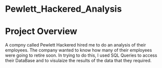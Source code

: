 # Pewlett_Hackered_Analysis

# Project Overview
  A compny called Pewlett Hackered hired me to do an analysis of their employees. The company wanted to know how many of their employees were going to retire soon. In trying to do this, I used SQL Queries to access their DataBase and to visulaize the results of the data that they required.
  



